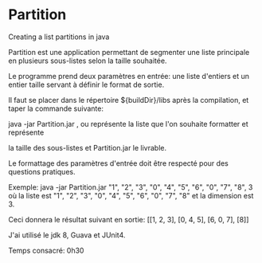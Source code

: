 # Partition
Creating a list partitions in java

Partition est une application permettant de segmenter une liste principale en plusieurs sous-listes selon la taille souhaitée.

Le programme prend deux paramètres en entrée: une liste d'entiers et un entier taille servant à définir le format de sortie.

Il faut se placer dans le répertoire ${buildDir}/libs après la compilation, et taper la commande suivante:

java -jar Partition.jar <liste>, <dimension> ou <liste> représente la liste que l'on souhaite formatter et <dimension> représente

la taille des sous-listes et Partition.jar le livrable.

Le formattage des paramètres d'entrée doit être respecté pour des questions pratiques.

Exemple: java -jar Partition.jar "1", "2", "3", "0", "4", "5", "6", "0", "7", "8", 3 où la liste est "1", "2", "3", "0", "4", "5", "6", "0", "7", "8" et la dimension est 3. 

Ceci donnera le résultat suivant en sortie: [[1, 2, 3], [0, 4, 5], [6, 0, 7], [8]]

J'ai utilisé le jdk 8, Guava et JUnit4.

Temps consacré: 0h30
